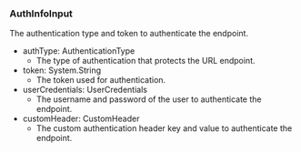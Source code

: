 ### AuthInfoInput
The authentication type and token to authenticate the endpoint.

- authType: AuthenticationType
  - The type of authentication that protects the URL endpoint.
- token: System.String
  - The token used for authentication.
- userCredentials: UserCredentials
  - The username and password of the user to authenticate the endpoint.
- customHeader: CustomHeader
  - The custom authentication header key and value to authenticate the endpoint.
